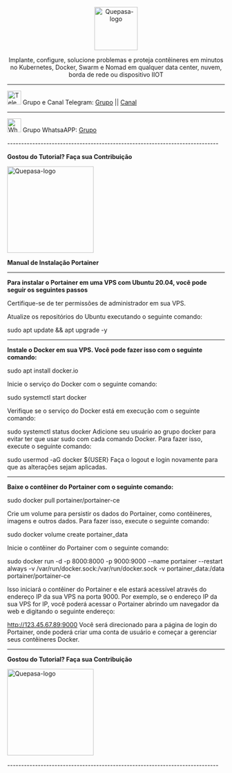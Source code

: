 <p align="center">
	<img src="https://www.portainer.io/hubfs/portainer-logo-black.svg" alt="Quepasa-logo" width="100" />	
	<p align="center">Implante, configure, solucione problemas e proteja contêineres em minutos no Kubernetes, Docker, Swarm e Nomad em qualquer data center, nuvem, borda de rede ou dispositivo IIOT</p>
</p>
<hr />
<p align="left">
	<img src="https://telegram.org/favicon.ico" alt="Telegram-logo" width="32" />
	<span>Grupo e Canal Telegram: </span>
	<a href="https://t.me/quepasa_api" target="_blank">Grupo</a>
	<span> || </span>
	<a href="https://t.me/quepasa_channel" target="_blank">Canal</a>
</p>
<hr />
<p align="left">
	<img src="https://whatsapp.com/favicon.ico" alt="WhatsAPP-logo" width="32" />
	<span>Grupo WhatsaAPP: </span>
	<a href="https://chat.whatsapp.com/Cv5WfmujRzE09yQ6hagYim" target="_blank">Grupo</a>
</p>
----------------------------------------------------------------------------
</p>

**Gostou do Tutorial? Faça sua Contribuição**

<img src="https://github.com/EngajamentoFlow/quepasa/blob/main/Contribui%C3%A7%C3%A3o.png" alt="Quepasa-logo" width="200" />
</p>

**Manual de Instalação Portainer**

----------------------------------------------------------------------------

**Para instalar o Portainer em uma VPS com Ubuntu 20.04, você pode seguir os seguintes passos**

</p>
Certifique-se de ter permissões de administrador em sua VPS.
</p>
Atualize os repositórios do Ubuntu executando o seguinte comando:
</p>
sudo apt update && apt upgrade -y
</p>

----------------------------------------------------------------------------

**Instale o Docker em sua VPS. Você pode fazer isso com o seguinte comando:**


sudo apt install docker.io
</p>
Inicie o serviço do Docker com o seguinte comando:
</p>
sudo systemctl start docker
</p>
Verifique se o serviço do Docker está em execução com o seguinte comando:
</p>
sudo systemctl status docker
Adicione seu usuário ao grupo docker para evitar ter que usar sudo com cada comando Docker. Para fazer isso, execute o seguinte comando:
</p>
sudo usermod -aG docker ${USER}
Faça o logout e login novamente para que as alterações sejam aplicadas.
</p>

----------------------------------------------------------------------------

**Baixe o contêiner do Portainer com o seguinte comando:**

</p>
sudo docker pull portainer/portainer-ce
</p>

Crie um volume para persistir os dados do Portainer, como contêineres, imagens e outros dados. Para fazer isso, execute o seguinte comando:

</p>

sudo docker volume create portainer_data
</p>
Inicie o contêiner do Portainer com o seguinte comando:

sudo docker run -d -p 8000:8000 -p 9000:9000 --name portainer --restart always -v /var/run/docker.sock:/var/run/docker.sock -v portainer_data:/data portainer/portainer-ce
</p>
Isso iniciará o contêiner do Portainer e ele estará acessível através do endereço IP da sua VPS na porta 9000. Por exemplo, se o endereço IP da sua VPS for IP, você poderá acessar o Portainer abrindo um navegador da web e digitando o seguinte endereço:

</p>

http://123.45.67.89:9000
Você será direcionado para a página de login do Portainer, onde poderá criar uma conta de usuário e começar a gerenciar seus contêineres Docker.

----------------------------------------------------------------------------

</p>

**Gostou do Tutorial? Faça sua Contribuição**

<img src="https://github.com/EngajamentoFlow/quepasa/blob/main/Contribui%C3%A7%C3%A3o.png" alt="Quepasa-logo" width="200" />
</p>
----------------------------------------------------------------------------
